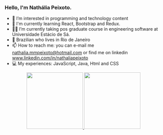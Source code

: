 ### Hello, I'm Nathália Peixoto. 

- 💞️ I’m interested in programming and technology content
- 👀 I'm currently learning React, Bootstrap and Redux.
- 👷‍♀️ I’m currently taking pos graduate course in engineering software at Universidade Estácio de Sá.
- 🏡 Brazilian who lives in Rio de Janeiro
- 📫 How to reach me: you can e-mail me nathalia.mmpeixoto@hotmail.com or find me on linkedin www.linkedin.com/in/nathaliapeixoto 
- 💻 My experiences: JavaScript, Java, Html and CSS

  
</div>

<div align="center">
  <a href="https://github.com/NathaliaMMPeixoto">
  <img height="180em" src="https://github-readme-stats.vercel.app/api?username=NathaliaMMPeixoto&show_icons=true&theme=dracula&include_all_commits=true&count_private=true"/>
  <img height="180em" src="https://github-readme-stats.vercel.app/api/top-langs/?username=NathaliaMMPeixoto&layout=compact&langs_count=7&theme=dracula"/>
</div>
  

  
 
  
 
<!---
NathaliaMMPeixoto/NathaliaMMPeixoto is a ✨ special ✨ repository because its `README.md` (this file) appears on your GitHub profile.
You can click the Preview link to take a look at your changes.
--->

